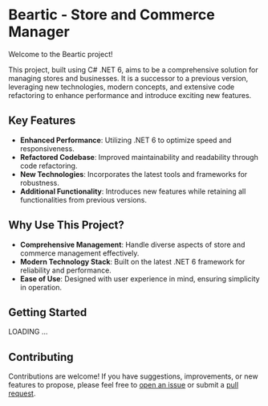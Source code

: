 # Beartic - Store and Commerce Manager

Welcome to the Beartic project!

This project, built using C# .NET 6, aims to be a comprehensive solution for managing stores and businesses. It is a successor to a previous version, leveraging new technologies, modern concepts, and extensive code refactoring to enhance performance and introduce exciting new features.

## Key Features
- **Enhanced Performance**: Utilizing .NET 6 to optimize speed and responsiveness.
- **Refactored Codebase**: Improved maintainability and readability through code refactoring.
- **New Technologies**: Incorporates the latest tools and frameworks for robustness.
- **Additional Functionality**: Introduces new features while retaining all functionalities from previous versions.

## Why Use This Project?
- **Comprehensive Management**: Handle diverse aspects of store and commerce management effectively.
- **Modern Technology Stack**: Built on the latest .NET 6 framework for reliability and performance.
- **Ease of Use**: Designed with user experience in mind, ensuring simplicity in operation.

## Getting Started
LOADING ...

## Contributing
Contributions are welcome! If you have suggestions, improvements, or new features to propose, please feel free to [open an issue](https://github.com/KIQxl/Beartic-v2/issues) or submit a [pull request](https://github.com/KIQxl/Beartic-v2/pulls).
